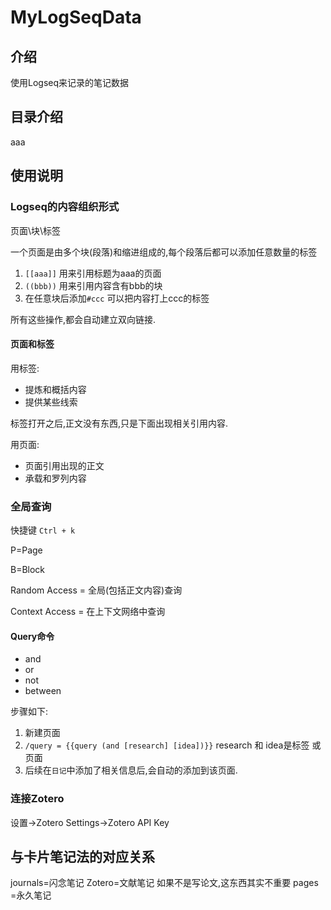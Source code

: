 # MyLogSeqData

## 介绍
使用Logseq来记录的笔记数据

## 目录介绍
aaa

## 使用说明

### Logseq的内容组织形式

页面\块\标签

一个页面是由多个块(段落)和缩进组成的,每个段落后都可以添加任意数量的标签

1.  `[[aaa]]` 用来引用标题为aaa的页面
2.  `((bbb))` 用来引用内容含有bbb的块
3.  在任意块后添加`#ccc` 可以把内容打上ccc的标签

所有这些操作,都会自动建立双向链接.

#### 页面和标签
用标签:
- 提炼和概括内容
- 提供某些线索

标签打开之后,正文没有东西,只是下面出现相关引用内容.

用页面:
- 页面引用出现的正文
- 承载和罗列内容


### 全局查询

快捷键 `Ctrl + k`

P=Page

B=Block

Random Access = 全局(包括正文内容)查询

Context Access = 在上下文网络中查询

#### Query命令
- and
- or
- not
- between

步骤如下:
1. 新建页面
2. `/query = {{query (and [research] [idea])}}` research 和 idea是标签 或 页面
3. 后续在`日记`中添加了相关信息后,会自动的添加到该页面.

### 连接Zotero

设置->Zotero Settings->Zotero API Key

## 与卡片笔记法的对应关系

journals=闪念笔记
Zotero=文献笔记 如果不是写论文,这东西其实不重要
pages =永久笔记
